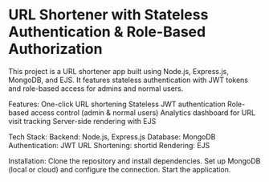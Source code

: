 # URL Shortener with Stateless Authentication & Role-Based Authorization
This project is a URL shortener app built using Node.js, Express.js, MongoDB, and EJS. It features stateless authentication with JWT tokens and role-based access for admins and normal users.

Features:
One-click URL shortening
Stateless JWT authentication
Role-based access control (admin & normal users)
Analytics dashboard for URL visit tracking
Server-side rendering with EJS

Tech Stack:
Backend: Node.js, Express.js
Database: MongoDB
Authentication: JWT
URL Shortening: shortid
Rendering: EJS

Installation:
Clone the repository and install dependencies.
Set up MongoDB (local or cloud) and configure the connection.
Start the application.
